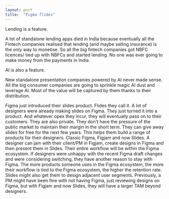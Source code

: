 ```yaml
---
layout: post
title:  "Figma flides"
---
```


Lending is a feature.

A lot of standalone lending apps died in India because eventually all the Fintech companies realised that lending (and maybe selling insurance) is the only way to monetise. So all the big fintech companies got NBFC licences/ tied up with NBFCs and started lending. No one was ever going to make money from the payments in India.

AI is also a feature.

New standalone presentation companies powered by AI never made sense. All the big consumer companies are going to sprinkle magic AI dust and leverage AI. Most of the value will be captured by them thanks to their distribution.

Figma just introduced their slides product. Flides they call it. A lot of designers were already making slides on Figma. They just turned it into a product. And whatever opex they incur, they will eventually pass on to their customers. They are also private. They don't have the pressure of the public market to maintain their margin in the short term. They can give away slides for free for the next few years. This helps them build a range of products for their designers. Classic Figma, Figjam and now Slides. A designer can jam with their client/PM in Figjam, create designs in Figma and then present them in Slides. Their entire workflow will be within the Figma ecosystem. If designers were unhappy with the recent Figma draft changes and were considering switching, they have another reason to stay with Figma. The more products someone uses in the Figma ecosystem, the more their workflow is tied to the Figma ecosystem, the higher the retention rate. Slides might also get them to design adjacent user segments. Previously, a PM might have been fine with not having Figma, just reviewing designs on Figma, but with Figjam and now Slides, they will have a larger TAM beyond designers.
